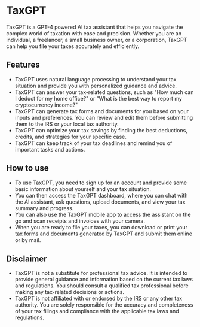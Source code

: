 # TaxGPT

TaxGPT is a GPT-4 powered AI tax assistant that helps you navigate the complex world of taxation with ease and precision. Whether you are an individual, a freelancer, a small business owner, or a corporation, TaxGPT can help you file your taxes accurately and efficiently.

## Features

- TaxGPT uses natural language processing to understand your tax situation and provide you with personalized guidance and advice.
- TaxGPT can answer your tax-related questions, such as "How much can I deduct for my home office?" or "What is the best way to report my cryptocurrency income?"
- TaxGPT can generate tax forms and documents for you based on your inputs and preferences. You can review and edit them before submitting them to the IRS or your local tax authority.
- TaxGPT can optimize your tax savings by finding the best deductions, credits, and strategies for your specific case.
- TaxGPT can keep track of your tax deadlines and remind you of important tasks and actions.

## How to use

- To use TaxGPT, you need to sign up for an account and provide some basic information about yourself and your tax situation.
- You can then access the TaxGPT dashboard, where you can chat with the AI assistant, ask questions, upload documents, and view your tax summary and progress.
- You can also use the TaxGPT mobile app to access the assistant on the go and scan receipts and invoices with your camera.
- When you are ready to file your taxes, you can download or print your tax forms and documents generated by TaxGPT and submit them online or by mail.

## Disclaimer

- TaxGPT is not a substitute for professional tax advice. It is intended to provide general guidance and information based on the current tax laws and regulations. You should consult a qualified tax professional before making any tax-related decisions or actions.
- TaxGPT is not affiliated with or endorsed by the IRS or any other tax authority. You are solely responsible for the accuracy and completeness of your tax filings and compliance with the applicable tax laws and regulations.
